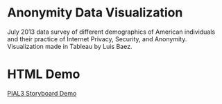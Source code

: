 # Anonymity Data Visualization
July 2013 data survey of different demographics of American individuals and their practice of Internet Privacy, Security, and Anonymity.  
Visualization made in Tableau by Luis Baez.  

# HTML Demo  
[PIAL3 Storyboard Demo](https://anadamabread.github.io/CSCE567_AnonymityVisualization/index.html)  
